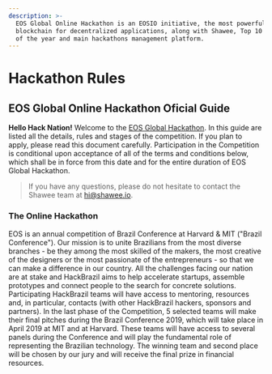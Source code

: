 ```yaml
---
description: >-
  EOS Global Online Hackathon is an EOSIO initiative, the most powerful
  blockchain for decentralized applications, along with Shawee, Top 10 Startup
  of the year and main hackathons management platform.
---
```


# Hackathon Rules

## EOS Global Online Hackathon Oficial Guide

**Hello Hack Nation!** Welcome to the [EOS Global Hackathon](http://eoshackathon.global). In this guide are listed all the details, rules and stages of the competition. If you plan to apply, please read this document carefully. Participation in the Competition is conditional upon acceptance of all of the terms and conditions below, which shall be in force from this date and for the entire duration of EOS Global Hackathon.

> If you have any questions, please do not hesitate to contact the Shawee team at [hi@shawee.io](mailto:hi@shawee.io).

### The Online Hackathon

EOS is an annual competition of Brazil Conference at Harvard & MIT \("Brazil Conference"\). Our mission is to unite Brazilians from the most diverse branches - be they among the most skilled of the makers, the most creative of the designers or the most passionate of the entrepreneurs - so that we can make a difference in our country. All the challenges facing our nation are at stake and HackBrazil aims to help accelerate startups, assemble prototypes and connect people to the search for concrete solutions. Participating HackBrazil teams will have access to mentoring, resources and, in particular, contacts \(with other HackBrazil hackers, sponsors and partners\). In the last phase of the Competition, 5 selected teams will make their final pitches during the Brazil Conference 2019, which will take place in April 2019 at MIT and at Harvard. These teams will have access to several panels during the Conference and will play the fundamental role of representing the Brazilian technology. The winning team and second place will be chosen by our jury and will receive the final prize in financial resources.

